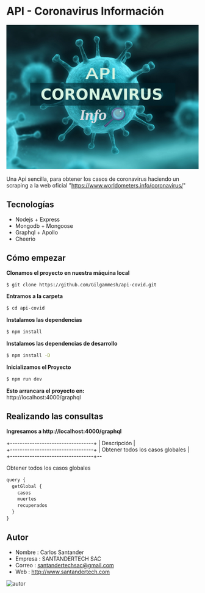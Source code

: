 # API - Coronavirus Información

![coronavirus](https://github.com/Gilgammesh/api-covid/blob/master/public/img/bg.jpg)

Una Api sencilla, para obtener los casos de coronavirus haciendo un scraping a la web oficial "https://www.worldometers.info/coronavirus/"

## Tecnologías

- Nodejs + Express
- Mongodb + Mongoose
- Graphql + Apollo
- Cheerio

## Cómo empezar

**Clonamos el proyecto en nuestra máquina local**
```sh
$ git clone https://github.com/Gilgammesh/api-covid.git
```
**Entramos a la carpeta**
```sh
$ cd api-covid
```
**Instalamos las dependencias**
```sh
$ npm install
```
**Instalamos las dependencias de desarrollo**
```sh
$ npm install -D
```
**Inicializamos el Proyecto**
```sh
$ npm run dev
```
**Esto arrancara el proyecto en:**  
http://localhost:4000/graphql

## Realizando las consultas 

**Ingresamos a http://localhost:4000/graphql**

+----------------------------------+
| Descripción                      |  
+----------------------------------+
| Obtener todos los casos globales |  
+----------------------------------+--



Obtener todos los casos globales
```javascript
query {
  getGlobal {
    casos
    muertes
    recuperados
  }
}
```


## Autor

* Nombre  :   Carlos Santander
* Empresa :   SANTANDERTECH SAC
* Correo  :   santandertechsac@gmail.com
* Web     :   http://www.santandertech.com

![autor](https://github.com/Gilgammesh/api-covid/blob/master/public/img/autor.jpg)